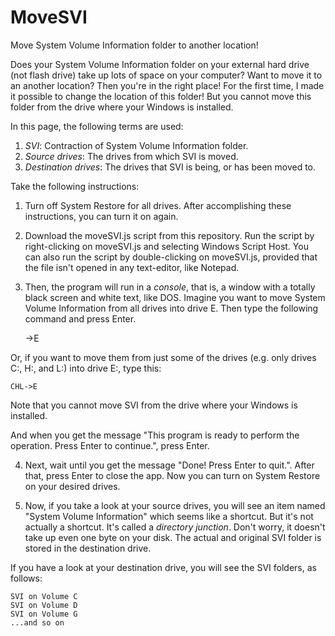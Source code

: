 # MoveSVI
Move System Volume Information folder to another location!

Does your System Volume Information folder on your external hard drive (not flash drive) take up lots of space on your computer?
Want to move it to an another location? Then you're in the right place! For the first time, I made it possible to change the location of this folder! But you cannot move this folder from the drive where your Windows is installed.

In this page, the following terms are used:
1. *SVI*: Contraction of System Volume Information folder.
2. *Source drives*: The drives from which SVI is moved.
3. *Destination drives*: The drives that SVI is being, or has been moved to.

Take the following instructions:

1. Turn off System Restore for all drives. After accomplishing these instructions, you can turn it on again.

2. Download the moveSVI.js script from this repository. Run the script by right-clicking on moveSVI.js and selecting Windows Script Host. You can also run the script by double-clicking on moveSVI.js, provided that the file isn't opened in any text-editor, like Notepad.

3. Then, the program will run in a *console*, that is, a window with a totally black screen and white text, like DOS. Imagine you want to move System Volume Information from all drives into drive E. Then type the following command and press Enter.

    ->E

Or, if you want to move them from just some of the drives (e.g. only drives C:, H:, and L:) into drive E:, type this:

    CHL->E

Note that you cannot move SVI from the drive where your Windows is installed.

And when you get the message "This program is ready to perform the operation. Press Enter to continue.", press Enter.

4. Next, wait until you get the message "Done! Press Enter to quit.". After that, press Enter to close the app. Now you can turn on System Restore on your desired drives.

5. Now, if you take a look at your source drives, you will see an item named "System Volume Information" which seems like a shortcut. But it's not actually a shortcut. It's called a *directory junction*. Don't worry, it doesn't take up even one byte on your disk. The actual and original SVI folder is stored in the destination drive.

If you have a look at your destination drive, you will see the SVI folders, as follows:

    SVI on Volume C
    SVI on Volume D
    SVI on Volume G
    ...and so on
